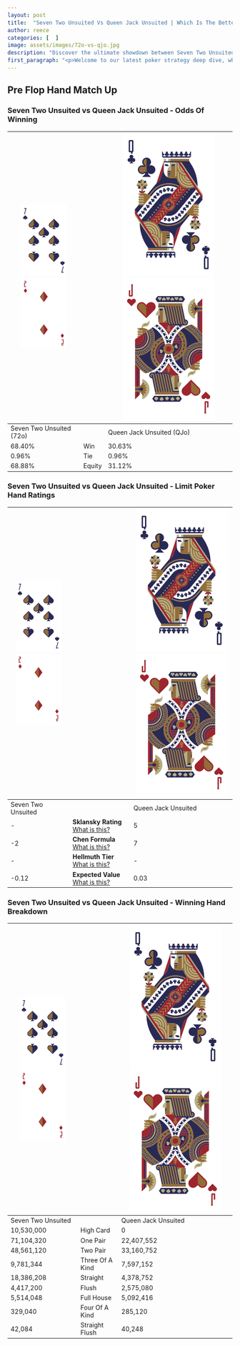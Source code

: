 ```yaml
---
layout: post
title:  "Seven Two Unsuited Vs Queen Jack Unsuited | Which Is The Better Hand In Poker? A Complete Guide"
author: reece
categories: [  ]
image: assets/images/72o-vs-qjo.jpg
description: "Discover the ultimate showdown between Seven Two Unsuited and Queen Jack Unsuited in poker! Uncover the odds, strategies, and scenarios where one hand triumphs over the other. Get ready to up your poker game with this thrilling analysis."
first_paragraph: "<p>Welcome to our latest poker strategy deep dive, where we're pitting two distinct hands against each other in a high-stakes showdown: Seven Two Unsuited vs Queen Jack Unsuited.</p><p>In the dynamic world of poker, every decision counts, and knowing which hand holds the upper hand is key to your success at the table.</p><p>In this article, we'll dissect these two hands, explore the scenarios where one dominates the other, and equip you with the knowledge to make strategic choices that can tip the odds in your favor.</p><p>Get ready to unravel the intriguing dynamics of these poker hands and elevate your game to new heights.</p>"
---
```




[comment]: # (sp0)

## Pre Flop Hand Match Up

<div class="table hand-ratings" markdown="1"> 



### Seven Two Unsuited vs Queen Jack Unsuited - Odds Of Winning


    
| ![image info](assets/images/hand1/7.png) ![image info](assets/images/hand1/2o.png) |  | ![image info](assets/images/hand2/Q.png) ![image info](assets/images/hand2/Jo.png) |
| -------- | -------- | -------- |
| Seven Two Unsuited (72o) |  | Queen Jack Unsuited (QJo) |
| 68.40% | Win | 30.63% |
| 0.96% | Tie | 0.96% |
| 68.88% | Equity | 31.12% |




[comment]: # (sp1)



### Seven Two Unsuited vs Queen Jack Unsuited - Limit Poker Hand Ratings


    
| ![image info](assets/images/hand1/7.png) ![image info](assets/images/hand1/2o.png) |  | ![image info](assets/images/hand2/Q.png) ![image info](assets/images/hand2/Jo.png) |
| -------- | -------- | -------- |
| Seven Two Unsuited |  | Queen Jack Unsuited |
| - | **Sklansky Rating** [What is this?](/sklansky-rating-explained) | 5 |
| -2 | **Chen Formula** [What is this?](/chen-formula-explained) | 7 |
| - | **Hellmuth Tier** [What is this?](/Hellmuth-tier-explained) | - |
| -0.12 | **Expected Value** [What is this?](/expected-value-explained) | 0.03 |




[comment]: # (sp2)



### Seven Two Unsuited vs Queen Jack Unsuited - Winning Hand Breakdown


    
| ![image info](assets/images/hand1/7.png) ![image info](assets/images/hand1/2o.png) |  | ![image info](assets/images/hand2/Q.png) ![image info](assets/images/hand2/Jo.png) |
| -------- | -------- | -------- |
| Seven Two Unsuited |  | Queen Jack Unsuited |
| 10,530,000 | High Card | 0 |
| 71,104,320 | One Pair | 22,407,552 |
| 48,561,120 | Two Pair | 33,160,752 |
| 9,781,344 | Three Of A Kind | 7,597,152 |
| 18,386,208 | Straight | 4,378,752 |
| 4,417,200 | Flush | 2,575,080 |
| 5,514,048 | Full House | 5,092,416 |
| 329,040 | Four Of A Kind | 285,120 |
| 42,084 | Straight Flush | 40,248 |




[comment]: # (sp3)



</div>

[comment]: # (sp4)



[comment]: # (sp5)

